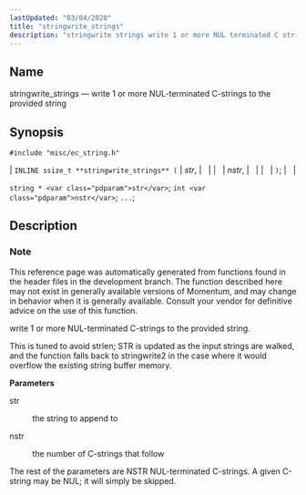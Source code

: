 ```yaml
---
lastUpdated: "03/04/2020"
title: "stringwrite_strings"
description: "stringwrite strings write 1 or more NUL terminated C strings to the provided string INLINE ssize t stringwrite strings str nstr string str int nstr This reference page was automatically generated from functions found in the header files in the development branch The function described here may not exist in..."
---
```


<a name="apis.stringwrite_strings"></a> 
## Name

stringwrite_strings — write 1 or more NUL-terminated C-strings to the provided string

## Synopsis

`#include "misc/ec_string.h"`

| `INLINE ssize_t **stringwrite_strings** (` | <var class="pdparam">str</var>, |   |
|   | <var class="pdparam">nstr</var>, |   |
|   | `)`; |   |

`string * <var class="pdparam">str</var>`;
`int <var class="pdparam">nstr</var>`;
`...`;<a name="idp63140352"></a> 
## Description

### Note

This reference page was automatically generated from functions found in the header files in the development branch. The function described here may not exist in generally available versions of Momentum, and may change in behavior when it is generally available. Consult your vendor for definitive advice on the use of this function.

write 1 or more NUL-terminated C-strings to the provided string.

This is tuned to avoid strlen; STR is updated as the input strings are walked, and the function falls back to stringwrite2 in the case where it would overflow the existing string buffer memory.

**<a name="idp63143904"></a> Parameters**

<dl class="variablelist">

<dt>str</dt>

<dd>

the string to append to

</dd>

<dt>nstr</dt>

<dd>

the number of C-strings that follow

</dd>

</dl>

The rest of the parameters are NSTR NUL-terminated C-strings. A given C-string may be NUL; it will simply be skipped.